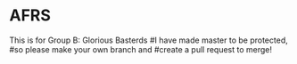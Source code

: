 # AFRS
This is for Group B: Glorious Basterds
#I have made master to be protected, 
#so please make your own branch and 
#create a pull request to merge!
